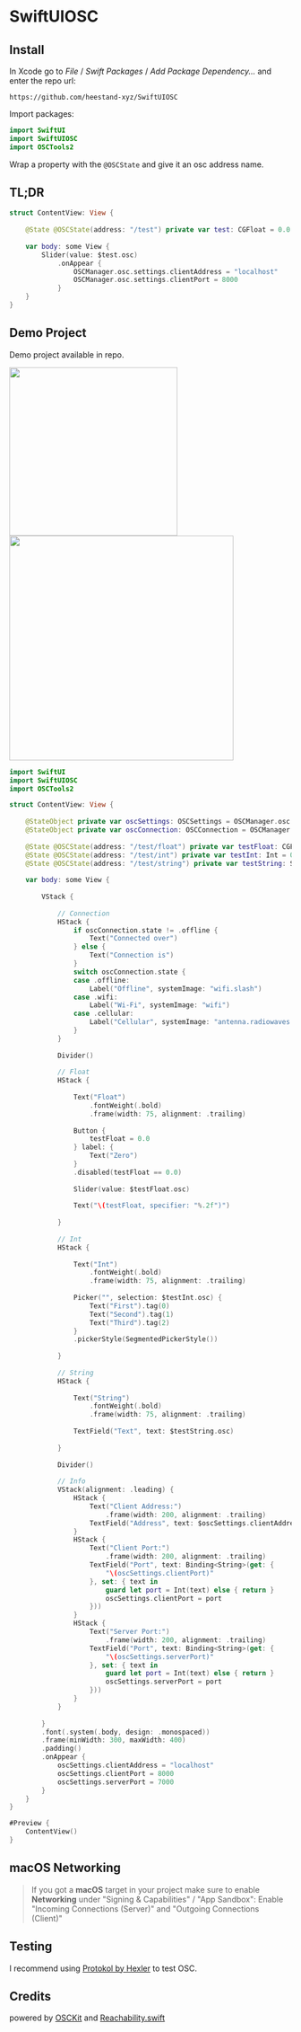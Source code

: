 # SwiftUIOSC


## Install

In Xcode go to *File* /  *Swift Packages* / *Add Package Dependency...* and enter the repo url:
```
https://github.com/heestand-xyz/SwiftUIOSC
```

Import packages:

```swift
import SwiftUI
import SwiftUIOSC
import OSCTools2
```

Wrap a property with the `@OSCState` and give it an osc address name.

## TL;DR

```swift
struct ContentView: View {
    
    @State @OSCState(address: "/test") private var test: CGFloat = 0.0
    
    var body: some View {
        Slider(value: $test.osc)
            .onAppear {
                OSCManager.osc.settings.clientAddress = "localhost"
                OSCManager.osc.settings.clientPort = 8000
            }
    }
}
```

## Demo Project

Demo project available in repo.

<img src="https://github.com/heestand-xyz/SwiftUIOSC/blob/main/Assets/SwiftUIOSC-Screenshot-iOS.png?raw=true" width=300> <img src="https://github.com/heestand-xyz/SwiftUIOSC/blob/main/Assets/SwiftUIOSC-Screenshot-macOS.png?raw=true" width=400>

```swift
import SwiftUI
import SwiftUIOSC
import OSCTools2

struct ContentView: View {
    
    @StateObject private var oscSettings: OSCSettings = OSCManager.osc.settings
    @StateObject private var oscConnection: OSCConnection = OSCManager.osc.connection
    
    @State @OSCState(address: "/test/float") private var testFloat: CGFloat = 0.0
    @State @OSCState(address: "/test/int") private var testInt: Int = 0
    @State @OSCState(address: "/test/string") private var testString: String = ""
    
    var body: some View {
        
        VStack {
            
            // Connection
            HStack {
                if oscConnection.state != .offline {
                    Text("Connected over")
                } else {
                    Text("Connection is")
                }
                switch oscConnection.state {
                case .offline:
                    Label("Offline", systemImage: "wifi.slash")
                case .wifi:
                    Label("Wi-Fi", systemImage: "wifi")
                case .cellular:
                    Label("Cellular", systemImage: "antenna.radiowaves.left.and.right")
                }
            }
            
            Divider()
            
            // Float
            HStack {
                
                Text("Float")
                    .fontWeight(.bold)
                    .frame(width: 75, alignment: .trailing)
                
                Button {
                    testFloat = 0.0
                } label: {
                    Text("Zero")
                }
                .disabled(testFloat == 0.0)
                
                Slider(value: $testFloat.osc)
                
                Text("\(testFloat, specifier: "%.2f")")
                
            }
            
            // Int
            HStack {
            
                Text("Int")
                    .fontWeight(.bold)
                    .frame(width: 75, alignment: .trailing)
                
                Picker("", selection: $testInt.osc) {
                    Text("First").tag(0)
                    Text("Second").tag(1)
                    Text("Third").tag(2)
                }
                .pickerStyle(SegmentedPickerStyle())
    
            }
            
            // String
            HStack {
            
                Text("String")
                    .fontWeight(.bold)
                    .frame(width: 75, alignment: .trailing)
                
                TextField("Text", text: $testString.osc)
                
            }
            
            Divider()
            
            // Info
            VStack(alignment: .leading) {
                HStack {
                    Text("Client Address:")
                        .frame(width: 200, alignment: .trailing)
                    TextField("Address", text: $oscSettings.clientAddress)
                }
                HStack {
                    Text("Client Port:")
                        .frame(width: 200, alignment: .trailing)
                    TextField("Port", text: Binding<String>(get: {
                        "\(oscSettings.clientPort)"
                    }, set: { text in
                        guard let port = Int(text) else { return }
                        oscSettings.clientPort = port
                    }))
                }
                HStack {
                    Text("Server Port:")
                        .frame(width: 200, alignment: .trailing)
                    TextField("Port", text: Binding<String>(get: {
                        "\(oscSettings.serverPort)"
                    }, set: { text in
                        guard let port = Int(text) else { return }
                        oscSettings.serverPort = port
                    }))
                }
            }
            
        }
        .font(.system(.body, design: .monospaced))
        .frame(minWidth: 300, maxWidth: 400)
        .padding()
        .onAppear {
            oscSettings.clientAddress = "localhost"
            oscSettings.clientPort = 8000
            oscSettings.serverPort = 7000
        }
    }
}

#Preview {
    ContentView()
}
```

## macOS Networking

> If you got a **macOS** target in your project make sure to enable **Networking** under "Signing & Capabilities" / "App Sandbox":
> Enable "Incoming Connections (Server)" and "Outgoing Connections (Client)"

## Testing

I recommend using [Protokol by Hexler](https://hexler.net/protokol) to test OSC.

## Credits

powered by [OSCKit](https://github.com/SammySmallman/OSCKit) and [Reachability.swift](https://github.com/ashleymills/Reachability.swift)
